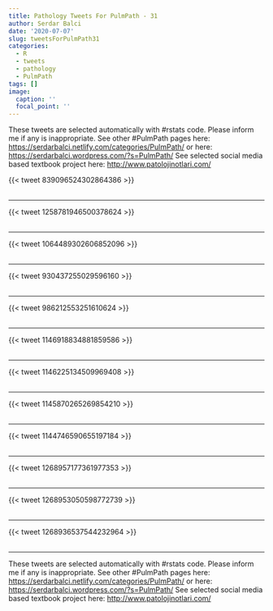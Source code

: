 ```yaml
---
title: Pathology Tweets For PulmPath - 31
author: Serdar Balci
date: '2020-07-07'
slug: tweetsForPulmPath31
categories:
  - R
  - tweets
  - pathology
  - PulmPath
tags: []
image:
  caption: ''
  focal_point: ''
---
```



These tweets are selected automatically with #rstats code. Please inform me if any is inappropriate.
See other #PulmPath pages here: https://serdarbalci.netlify.com/categories/PulmPath/  or here: https://serdarbalci.wordpress.com/?s=PulmPath/ 
See selected social media based textbook project here: http://www.patolojinotlari.com/

{{< tweet 839096524302864386 >}}
<br>
<br>
<hr>
{{< tweet 1258781946500378624 >}}
<br>
<br>
<hr>
{{< tweet 1064489302606852096 >}}
<br>
<br>
<hr>
{{< tweet 930437255029596160 >}}
<br>
<br>
<hr>
{{< tweet 986212553251610624 >}}
<br>
<br>
<hr>
{{< tweet 1146918834881859586 >}}
<br>
<br>
<hr>
{{< tweet 1146225134509969408 >}}
<br>
<br>
<hr>
{{< tweet 1145870265269854210 >}}
<br>
<br>
<hr>
{{< tweet 1144746590655197184 >}}
<br>
<br>
<hr>
{{< tweet 1268957177361977353 >}}
<br>
<br>
<hr>
{{< tweet 1268953050598772739 >}}
<br>
<br>
<hr>
{{< tweet 1268936537544232964 >}}
<br>
<br>
<hr>


These tweets are selected automatically with #rstats code. Please inform me if any is inappropriate.
See other #PulmPath pages here: https://serdarbalci.netlify.com/categories/PulmPath/  or here: https://serdarbalci.wordpress.com/?s=PulmPath/ 
See selected social media based textbook project here: http://www.patolojinotlari.com/
